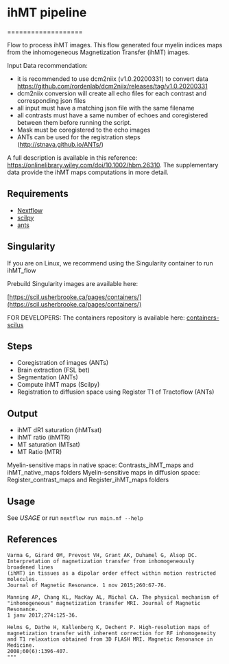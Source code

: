 # ihMT pipeline
===================

Flow to process ihMT images. This flow generated four myelin indices maps from the inhomogeneous Magnetization Transfer (ihMT) images. 

Input Data recommendation:
  - it is recommended to use dcm2niix (v1.0.20200331) to convert data
    https://github.com/rordenlab/dcm2niix/releases/tag/v1.0.20200331
  - dcm2niix conversion will create all echo files for each contrast and
    corresponding json files
  - all input must have a matching json file with the same filename
  - all contrasts must have a same number of echoes and coregistered
    between them before running the script.
  - Mask must be coregistered to the echo images
  - ANTs can be used for the registration steps (http://stnava.github.io/ANTs/)


A full description is available in this reference: https://onlinelibrary.wiley.com/doi/10.1002/hbm.26310. 
The supplementary data provide the ihMT maps computations in more detail. 



Requirements
------------

- [Nextflow](https://www.nextflow.io)
- [scilpy](https://github.com/scilus/scilpy)
- [ants](https://github.com/ANTsX/ANTs)



Singularity
-----------

If you are on Linux, we recommend using the Singularity container to run ihMT_flow

Prebuild Singularity images are available here:

[https://scil.usherbrooke.ca/pages/containers/](https://scil.usherbrooke.ca/pages/containers/)

FOR DEVELOPERS: The containers repository is available here:
[containers-scilus](https://github.com/scilus/containers-scilus)



Steps
-----

- Coregistration of images (ANTs)
- Brain extraction (FSL bet)
- Segmentation (ANTs)
- Compute ihMT maps (Scilpy)
- Registration to diffusion space using Register T1 of Tractoflow (ANTs)



Output
------

- ihMT dR1 saturation (ihMTsat)
- ihMT ratio (ihMTR)
- MT saturation (MTsat)
- MT Ratio (MTR)

Myelin-sensitive maps in native space: Contrasts_ihMT_maps and ihMT_native_maps folders
Myelin-sensitive maps in diffusion space: Register_contrast_maps and Register_ihMT_maps folders



Usage
-----

See *USAGE* or run `nextflow run main.nf --help`



References
----------

```
Varma G, Girard OM, Prevost VH, Grant AK, Duhamel G, Alsop DC.
Interpretation of magnetization transfer from inhomogeneously broadened lines
(ihMT) in tissues as a dipolar order effect within motion restricted molecules.
Journal of Magnetic Resonance. 1 nov 2015;260:67-76.

Manning AP, Chang KL, MacKay AL, Michal CA. The physical mechanism of
"inhomogeneous" magnetization transfer MRI. Journal of Magnetic Resonance.
1 janv 2017;274:125-36.

Helms G, Dathe H, Kallenberg K, Dechent P. High-resolution maps of
magnetization transfer with inherent correction for RF inhomogeneity
and T1 relaxation obtained from 3D FLASH MRI. Magnetic Resonance in Medicine.
2008;60(6):1396-407.
"""
```
